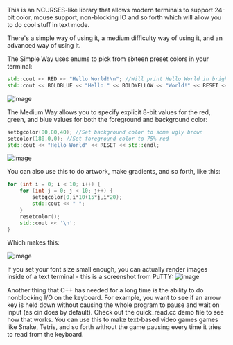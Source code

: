 This is an NCURSES-like library that allows modern terminals to support 24-bit color, mouse support, non-blocking IO and so forth which will allow you to do cool stuff in text mode.

There's a simple way of using it, a medium difficulty way of using it, and an advanced way of using it.

The Simple Way uses enums to pick from sixteen preset colors in your terminal:
```C++
std::cout << RED << "Hello World!\n"; //Will print Hello World in bright red (and all future text will be in bright red)
std::cout << BOLDBLUE << "Hello " << BOLDYELLOW << "World!" << RESET << std::endl; //Will print Hello in a bold blue color, World in a bold yellow, and then reset the text colors back to normal for future text
```

![image](https://user-images.githubusercontent.com/8254997/123490297-9e3e7180-d5c8-11eb-863e-3fa37bbf4660.png)

The Medium Way allows you to specify explicit 8-bit values for the red, green, and blue values for both the foreground and background color:
```C++
setbgcolor(80,80,40); //Set background color to some ugly brown
setcolor(180,0,0); //Set foreground color to 75% red
std::cout << "Hello World" << RESET << std::endl;
```

![image](https://user-images.githubusercontent.com/8254997/123490322-aac2ca00-d5c8-11eb-97a7-442be809c03f.png)

You can also use this to do artwork, make gradients, and so forth, like this:
```C++
for (int i = 0; i < 10; i++) {
    for (int j = 0; j < 10; j++) {
        setbgcolor(0,i*10+15*j,i*20);
        std::cout << " ";
    }
    resetcolor();
    std::cout << '\n';
}
```

Which makes this:

![image](https://user-images.githubusercontent.com/8254997/123490484-f8d7cd80-d5c8-11eb-9ffd-47e4fceed238.png)


If you set your font size small enough, you can actually render images inside of a text terminal - this is a screenshot from PuTTY:
![image](https://user-images.githubusercontent.com/8254997/123489896-d42f2600-d5c7-11eb-8a81-c0989abe0224.png)

Another thing that C++ has needed for a long time is the ability to do nonblocking I/O on the keyboard. For example, you want to see if an arrow key is held down without causing the whole program to pause and wait on input (as cin does by default). Check out the quick_read.cc demo file to see how that works. You can use this to make text-based video games games like Snake, Tetris, and so forth without the game pausing every time it tries to read from the keyboard.

